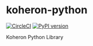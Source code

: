# koheron-python

[![CircleCI](https://circleci.com/gh/Koheron/koheron-python.svg?style=shield)](https://circleci.com/gh/Koheron/koheron-python)
[![PyPI version](https://badge.fury.io/py/koheron.svg)](https://badge.fury.io/py/koheron)

Koheron Python Library

